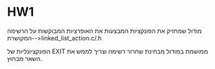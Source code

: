 # HW1 
מודול שמחזיק את הפונקציות המבצעות את האופרציות המבוקשות על הרשימה המקושרת-->linked_list_action.c/.h

הפונקציונליות של EXIT ממושמת במודול מבחינת שחרור רשימה וצריך לממש את השאר מבחוץ.
